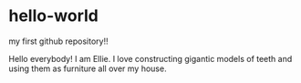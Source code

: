 # hello-world
my first github repository!!

Hello everybody! I am Ellie. I love constructing gigantic models of teeth and using them as furniture all over my house. 
